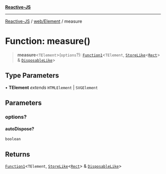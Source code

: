 [**Reactive-JS**](../../../README.md)

***

[Reactive-JS](../../../README.md) / [web/Element](../README.md) / measure

# Function: measure()

> **measure**\<`TElement`\>(`options`?): [`Function1`](../../../functions/type-aliases/Function1.md)\<`TElement`, [`StoreLike`](../../../computations/interfaces/StoreLike.md)\<[`Rect`](../../interfaces/Rect.md)\> & [`DisposableLike`](../../../utils/interfaces/DisposableLike.md)\>

## Type Parameters

• **TElement** *extends* `HTMLElement` \| `SVGElement`

## Parameters

### options?

#### autoDispose?

`boolean`

## Returns

[`Function1`](../../../functions/type-aliases/Function1.md)\<`TElement`, [`StoreLike`](../../../computations/interfaces/StoreLike.md)\<[`Rect`](../../interfaces/Rect.md)\> & [`DisposableLike`](../../../utils/interfaces/DisposableLike.md)\>

